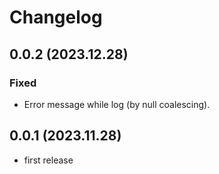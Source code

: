 # Changelog

## 0.0.2 (2023.12.28)
### Fixed
- Error message while log (by null coalescing).

## 0.0.1 (2023.11.28)
- first release
